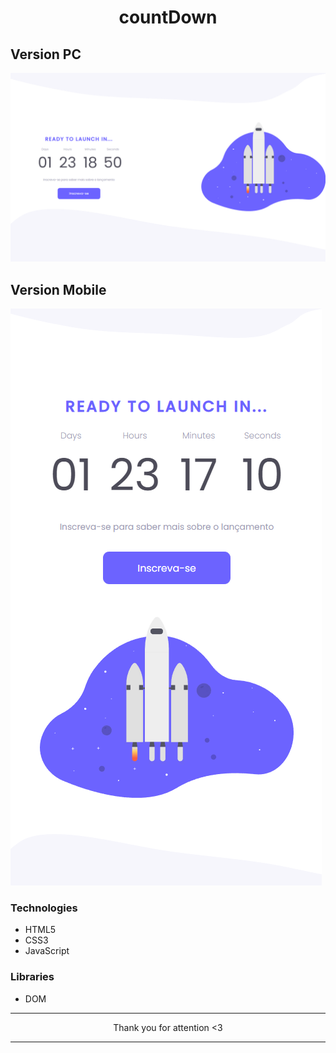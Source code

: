 <h1 align="center">countDown</h1>

## Version PC

<img src="imgs/windowPc.png">

## Version Mobile

<img src="imgs/windowMobile.png">

### Technologies

- HTML5
- CSS3
- JavaScript

### Libraries

- DOM 

<hr>
<p align="center">Thank you for attention <3</p>
<hr>

